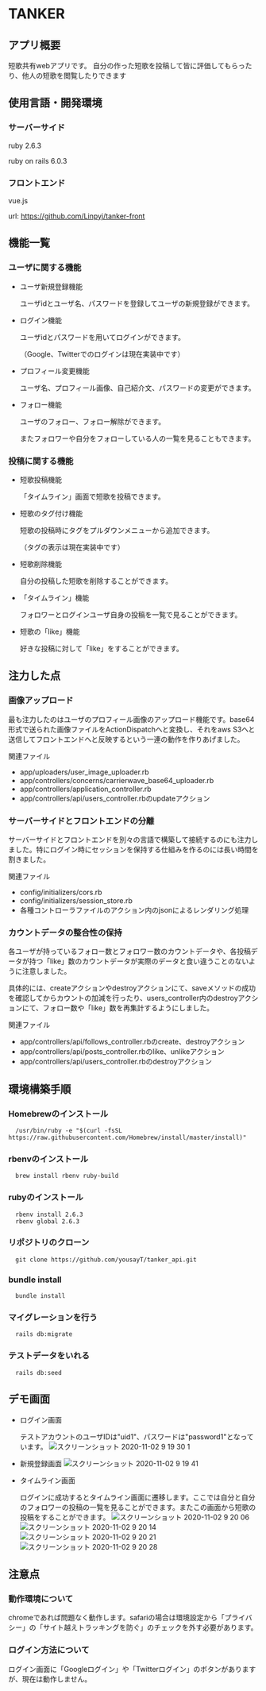 # TANKER

## アプリ概要
短歌共有webアプリです。
自分の作った短歌を投稿して皆に評価してもらったり、他人の短歌を閲覧したりできます

## 使用言語・開発環境
### サーバーサイド
ruby 2.6.3 

ruby on rails 6.0.3

### フロントエンド
vue.js  

url: https://github.com/Linpyj/tanker-front

## 機能一覧
### ユーザに関する機能
- ユーザ新規登録機能

  ユーザidとユーザ名、パスワードを登録してユーザの新規登録ができます。
- ログイン機能

  ユーザidとパスワードを用いてログインができます。
  
  （Google、Twitterでのログインは現在実装中です）
- プロフィール変更機能

  ユーザ名、プロフィール画像、自己紹介文、パスワードの変更ができます。
 
- フォロー機能

  ユーザのフォロー、フォロー解除ができます。
  
  またフォロワーや自分をフォローしている人の一覧を見ることもできます。

### 投稿に関する機能
- 短歌投稿機能

  「タイムライン」画面で短歌を投稿できます。
- 短歌のタグ付け機能

  短歌の投稿時にタグをプルダウンメニューから追加できます。
  
  （タグの表示は現在実装中です）
- 短歌削除機能

  自分の投稿した短歌を削除することができます。
- 「タイムライン」機能

  フォロワーとログインユーザ自身の投稿を一覧で見ることができます。
- 短歌の「like」機能

  好きな投稿に対して「like」をすることができます。

## 注力した点
### 画像アップロード
最も注力したのはユーザのプロフィール画像のアップロード機能です。base64形式で送られた画像ファイルをActionDispatchへと変換し、それをaws S3へと送信してフロントエンドへと反映するという一連の動作を作りあげました。

関連ファイル
- app/uploaders/user_image_uploader.rb
- app/controllers/concerns/carrierwave_base64_uploader.rb
- app/controllers/application_controller.rb
- app/controllers/api/users_controller.rbのupdateアクション
### サーバーサイドとフロントエンドの分離
サーバーサイドとフロントエンドを別々の言語で構築して接続するのにも注力しました。特にログイン時にセッションを保持する仕組みを作るのには長い時間を割きました。

関連ファイル
- config/initializers/cors.rb
- config/initializers/session_store.rb
- 各種コントローラファイルのアクション内のjsonによるレンダリング処理
### カウントデータの整合性の保持
各ユーザが持っているフォロー数とフォロワー数のカウントデータや、各投稿データが持つ「like」数のカウントデータが実際のデータと食い違うことのないように注意しました。

具体的には、createアクションやdestroyアクションにて、saveメソッドの成功を確認してからカウントの加減を行ったり、users_controller内のdestroyアクションにて、フォロー数や「like」数を再集計するようにしました。

関連ファイル
- app/controllers/api/follows_controller.rbのcreate、destroyアクション
- app/controllers/api/posts_controller.rbのlike、unlikeアクション
- app/controllers/api/users_controller.rbのdestroyアクション
## 環境構築手順
### Homebrewのインストール
      /usr/bin/ruby -e "$(curl -fsSL https://raw.githubusercontent.com/Homebrew/install/master/install)"
### rbenvのインストール
      brew install rbenv ruby-build
### rubyのインストール
      rbenv install 2.6.3
      rbenv global 2.6.3
### リポジトリのクローン
      git clone https://github.com/yousayT/tanker_api.git
### bundle install
      bundle install
### マイグレーションを行う
      rails db:migrate
### テストデータをいれる
      rails db:seed
## デモ画面
- ログイン画面

  テストアカウントのユーザIDは"uid1"、パスワードは"password1"となっています。
![スクリーンショット 2020-11-02 9 19 30 1](https://user-images.githubusercontent.com/68543627/97819585-dd901900-1cec-11eb-9080-73e439b62f56.png)

- 新規登録画面
![スクリーンショット 2020-11-02 9 19 41](https://user-images.githubusercontent.com/68543627/97819586-dec14600-1cec-11eb-8589-6b127ea08015.png)
- タイムライン画面

  ログインに成功するとタイムライン画面に遷移します。ここでは自分と自分のフォロワーの投稿の一覧を見ることができます。またこの画面から短歌の投稿をすることができます。
![スクリーンショット 2020-11-02 9 20 06](https://user-images.githubusercontent.com/68543627/97819587-df59dc80-1cec-11eb-985c-87a7e85f35df.png)
![スクリーンショット 2020-11-02 9 20 14](https://user-images.githubusercontent.com/68543627/97819588-dff27300-1cec-11eb-958f-b2ace426cf18.png)
![スクリーンショット 2020-11-02 9 20 21](https://user-images.githubusercontent.com/68543627/97819589-e08b0980-1cec-11eb-8b55-0e191590e277.png)
![スクリーンショット 2020-11-02 9 20 28](https://user-images.githubusercontent.com/68543627/97819699-a2dab080-1ced-11eb-969b-a374649f50fd.png)

## 注意点
### 動作環境について
chromeであれば問題なく動作します。safariの場合は環境設定から「プライバシー」の「サイト越えトラッキングを防ぐ」のチェックを外す必要があります。
### ログイン方法について
ログイン画面に「Googleログイン」や「Twitterログイン」のボタンがありますが、現在は動作しません。


